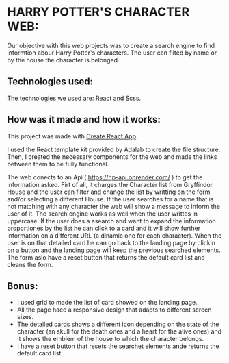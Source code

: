 # HARRY POTTER'S CHARACTER WEB:

Our objective with this web projects was to create a search engine to find informtion abour Harry Potter's characters. The user can filted by name or by the house the character is belonged. 


## Technologies used:

The technologies we used are: React and Scss.


## How was it made and how it works: 

This project was made with [Create React App](https://github.com/facebook/create-react-app).

I used the React template kit provided by Adalab to create the file structure. Then, I created the necessary components for the web and made the links between them to be fully functional. 

The web conects to an Api ( https://hp-api.onrender.com/ ) to get the information asked. Firt of all, it charges the Character list from Gryffindor House and the user can filter and change the list by writting on the form and/or selecting a different House. If the user searches for a name that is not matching with any character the web will show a message to inform the user of it. The search engine works as well when the user writtes in uppercase. If the user does a asearch and want to expand the information proportiones by the list he can click to a card and it will show further information on a different URL (a dinamic one for each character). When the user is on that detailed card he can go back to the landing page by clickin on a button and the landing page will keep the previous searched elements. The form aslo have a reset button that returns the default card list and cleans the form. 

## Bonus:

- I used grid to made the list of card showed on the landing page.
- All the page hace a responsive design that adapts to different screen sizes. 
- The detailed cards shows a different icon depending on the state of the character (an skull for the death ones and a heart for the alive ones) and it shows the emblem of the house to which the character belongs.
- I have a reset button that resets the searchet elements ande returns the default card list.